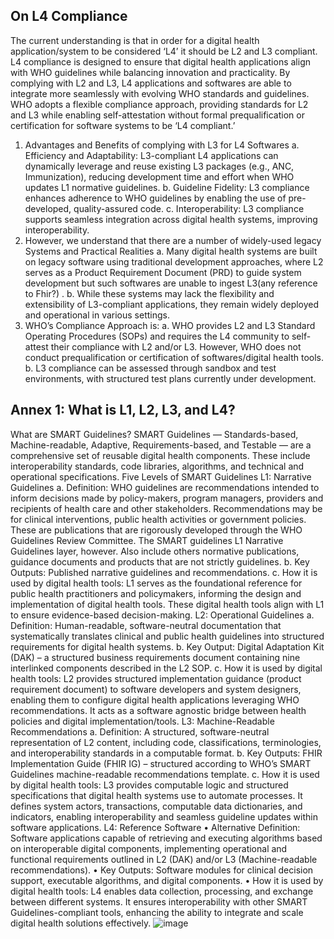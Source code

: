 ## On L4 Compliance
The current understanding is that in order for a digital health application/system to be considered ‘L4’ it should be L2 and L3 compliant. L4 compliance is designed to ensure that digital health applications align with WHO guidelines while balancing innovation and practicality. By complying with L2 and L3, L4 applications and softwares are able to  integrate more seamlessly with evolving WHO standards and guidelines. 
WHO adopts a flexible compliance approach, providing standards for L2 and L3 while enabling self-attestation without formal prequalification or certification for software systems to be ‘L4 compliant.’ 
1.	Advantages and Benefits of complying with L3 for L4 Softwares 
a.	Efficiency and Adaptability: L3-compliant L4 applications can dynamically leverage and reuse existing L3 packages (e.g., ANC, Immunization), reducing development time and effort when WHO updates L1 normative guidelines.
b.	Guideline Fidelity: L3 compliance enhances adherence to WHO guidelines by enabling the use of pre-developed, quality-assured code.
c.	Interoperability: L3 compliance supports seamless integration across digital health systems, improving interoperability.
2.	However, we understand that there are a number of widely-used legacy Systems and Practical Realities
a.	Many digital health systems are built on legacy software using traditional development approaches, where L2 serves as a Product Requirement Document (PRD) to guide system development but such softwares are unable to ingest L3(any reference to Fhir?) .
b.	While these systems may lack the flexibility and extensibility of L3-compliant applications, they remain widely deployed and operational in various settings.
3.	WHO’s Compliance Approach is: 
a.	WHO provides L2 and L3 Standard Operating Procedures (SOPs) and requires the L4 community to self-attest their compliance with L2 and/or L3. However, WHO does not conduct prequalification or certification of softwares/digital health tools.
b.	L3 compliance can be assessed through sandbox and test environments, with structured test plans currently under development.

## Annex 1: What is L1, L2, L3, and L4?
What are SMART Guidelines?
SMART Guidelines — Standards-based, Machine-readable, Adaptive, Requirements-based, and Testable — are a comprehensive set of reusable digital health components. These include interoperability standards, code libraries, algorithms, and technical and operational specifications.
Five Levels of SMART Guidelines
L1: Narrative Guidelines
a.	Definition: WHO guidelines are recommendations intended to inform decisions made by policy-makers, program managers, providers and recipients of health care and other stakeholders. Recommendations may be for clinical interventions, public health activities or government policies. These are publications that are rigorously developed through the WHO Guidelines Review Committee. The SMART guidelines L1 Narrative Guidelines layer, however. Also include others normative publications, guidance documents and products that are not strictly guidelines. 
b.	Key Outputs: Published narrative guidelines and recommendations.
c.	How it is used by digital health tools:
L1 serves as the foundational reference for public health practitioners and policymakers, informing the design and implementation of digital health tools. These digital health tools align with L1 to ensure evidence-based decision-making.
L2: Operational Guidelines
a.	Definition: Human-readable, software-neutral documentation that systematically translates clinical and public health guidelines into structured requirements for digital health systems.
b.	Key Output: Digital Adaptation Kit (DAK) – a structured business requirements document containing nine interlinked components described in the L2 SOP. 
c.	How it is used by digital health tools:
L2 provides structured implementation guidance (product requirement document) to software developers and system designers, enabling them to configure digital health applications leveraging WHO recommendations. It acts as a software agnostic bridge between health policies and digital implementation/tools.
L3: Machine-Readable Recommendations
a.	Definition: A structured, software-neutral representation of L2 content, including code, classifications, terminologies, and interoperability standards in a computable format.
b.	Key Outputs: FHIR Implementation Guide (FHIR IG) – structured according to WHO’s SMART Guidelines machine-readable recommendations template.
c.	How it is used by digital health tools:
L3 provides computable logic and structured specifications that digital health systems use to automate processes. It defines system actors, transactions, computable data dictionaries, and indicators, enabling interoperability and seamless guideline updates within software applications.
L4: Reference Software
•	Alternative Definition: Software applications capable of retrieving and executing algorithms based on interoperable digital components, implementing operational and functional requirements outlined in L2 (DAK) and/or L3 (Machine-readable recommendations).
•	Key Outputs: Software modules for clinical decision support, executable algorithms, and digital components.
•	How it is used by digital health tools:
L4 enables data collection, processing, and exchange between different systems. It ensures interoperability with other SMART Guidelines-compliant tools, enhancing the ability to integrate and scale digital health solutions effectively.
![image](https://github.com/user-attachments/assets/983b9aed-72e8-4813-b1d9-9c7982568036)
